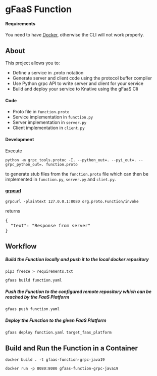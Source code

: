 # gFaaS Function

#### Requirements

You need to have [Docker](https://www.docker.com), otherwise the CLI will not work properly.

## About

This project allows you to:
- Define a service in .proto notation
- Generate server and client code using the protocol buffer compiler
- Use Python grpc API to write server and client for your service
- Build and deploy your service to Knative using the gFaaS Cli

#### Code

- Proto file in ```function.proto```
- Service implementation in ```function.py```
- Server implementation in ```server.py```
- Client implementation in ```client.py```

#### Development

Execute

```
python -m grpc_tools.protoc -I. --python_out=. --pyi_out=. --grpc_python_out=. function.proto
```

to generate stub files from the ```function.proto``` file which can then be implemented in ```function.py```, ```server.py``` and ```cliet.py```.

#### [grpcurl](https://github.com/fullstorydev/grpcurl)


```
grpcurl -plaintext 127.0.0.1:8080 org.proto.Function/invoke
```

returns 
<pre>
{
  "text": "Response from server"
}
</pre>

## Workflow

##### Build the Function locally and push it to the local docker repository

```
pip3 freeze > requirements.txt
```

```
gfaas build function.yaml
```

##### Push the Function to the configured remote repository which can be reached by the FaaS Platform

```
gfaas push function.yaml
```

##### Deploy the Function to the given FaaS Platform

```
gfaas deploy function.yaml target_faas_platform
```

## Build and Run the Function in a Container
```
docker build . -t gfaas-function-grpc-java19
```
```
docker run -p 8080:8080 gfaas-function-grpc-java19
```

